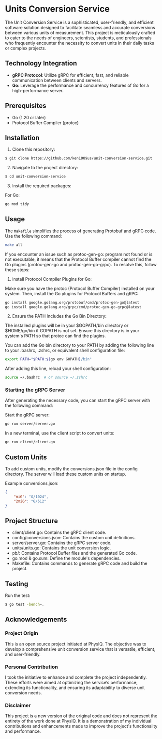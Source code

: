 # Units Conversion Service

The Unit Conversion Service is a sophisticated, user-friendly, and efficient software solution designed to facilitate seamless and accurate conversions between various units of measurement. This project is meticulously crafted to cater to the needs of engineers, scientists, students, and professionals who frequently encounter the necessity to convert units in their daily tasks or complex projects.

## Technology Integration

- **gRPC Protocol**: Utilize gRPC for efficient, fast, and reliable communication between clients and servers.
- **Go**: Leverage the performance and concurrency features of Go for a high-performance server.

## Prerequisites
- Go (1.20 or later)
- Protocol Buffer Compiler (protoc)

## Installation

1. Clone this repository:
```bash
$ git clone https://github.com/ken1009us/unit-conversion-service.git
```

2. Navigate to the project directory:

```bash
$ cd unit-conversion-service
```

3. Install the required packages:

For Go:

```bash
go mod tidy
```


## Usage

The `Makefile` simplifies the process of generating Protobuf and gRPC code. Use the following command:

```bash
make all
```

If you encounter an issue such as protoc-gen-go: program not found or is not executable, it means that the Protocol Buffer compiler cannot find the Go plugins (protoc-gen-go and protoc-gen-go-grpc). To resolve this, follow these steps:

1. Install Protocol Compiler Plugins for Go:

Make sure you have the protoc (Protocol Buffer Compiler) installed on your system. Then, install the Go plugins for Protocol Buffers and gRPC:

```bash
go install google.golang.org/protobuf/cmd/protoc-gen-go@latest
go install google.golang.org/grpc/cmd/protoc-gen-go-grpc@latest
```

2. Ensure the PATH Includes the Go Bin Directory:

The installed plugins will be in your $GOPATH/bin directory or $HOME/go/bin if GOPATH is not set. Ensure this directory is in your system's PATH so that protoc can find the plugins.

You can add the Go bin directory to your PATH by adding the following line to your .bashrc, .zshrc, or equivalent shell configuration file:

```bash
export PATH="$PATH:$(go env GOPATH)/bin"
```

After adding this line, reload your shell configuration:

```bash
source ~/.bashrc  # or source ~/.zshrc
```

### Starting the gRPC Server

After generating the necessary code, you can start the gRPC server with the following command:

Start the gRPC server:

```bash
go run server/server.go
```

In a new terminal, use the client script to convert units:

```bash
go run client/client.go
```

## Custom Units

To add custom units, modify the conversions.json file in the config directory. The server will load these custom units on startup.

Example conversions.json:

```json
{
    "miG": "G/1024",
    "2miG": "G/512"
}
```

## Project Structure

- client/client.go: Contains the gRPC client code.
- config/conversions.json: Contains the custom unit definitions.
- server/server.go: Contains the gRPC server code.
- units/units.go: Contains the unit conversion logic.
- pb/: Contains Protocol Buffer files and the generated Go code.
- go.mod & go.sum: Define the module's dependencies.
- Makefile: Contains commands to generate gRPC code and build the project.

## Testing

Run the test:

```bash
$ go test -bench=.
```

## Acknowledgements

### Project Origin

This is an open source project initiated at PhysIQ. The objective was to develop a comprehensive unit conversion service that is versatile, efficient, and user-friendly.

### Personal Contribution
I took the initiative to enhance and complete the project independently. These efforts were aimed at optimizing the service’s performance, extending its functionality, and ensuring its adaptability to diverse unit conversion needs.

### Disclaimer
This project is a new version of the original code and does not represent the entirety of the work done at PhysIQ. It is a demonstration of my individual contributions and enhancements made to improve the project's functionality and performance.
